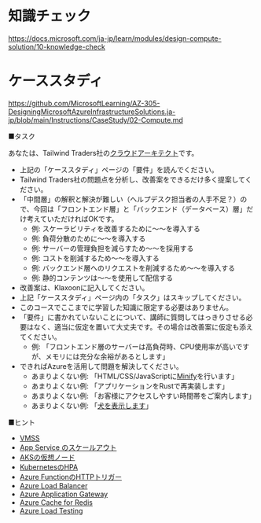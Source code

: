 # 知識チェック

https://docs.microsoft.com/ja-jp/learn/modules/design-compute-solution/10-knowledge-check


# ケーススタディ

https://github.com/MicrosoftLearning/AZ-305-DesigningMicrosoftAzureInfrastructureSolutions.ja-jp/blob/main/Instructions/CaseStudy/02-Compute.md

■タスク

あなたは、Tailwind Traders社の[クラウドアーキテクト](https://www.google.com/search?q=%E3%82%AF%E3%83%A9%E3%82%A6%E3%83%89%E3%82%A2%E3%83%BC%E3%82%AD%E3%83%86%E3%82%AF%E3%83%88)です。

- 上記の「ケーススタディ」ページの「要件」を読んでください。
- Tailwind Traders社の問題点を分析し、改善案をできるだけ多く提案してください。
- 「中間層」の解釈と解決が難しい（ヘルプデスク担当者の人手不足？）ので、今回は「フロントエンド層」と「バックエンド（データベース）層」だけ考えていただければOKです。
  - 例: スケーラビリティを改善するために～～を導入する
  - 例: 負荷分散のために～～を導入する
  - 例: サーバーの管理負担を減らすため～～を採用する
  - 例: コストを削減するため～～を導入する
  - 例: バックエンド層へのリクエストを削減するため～～を導入する
  - 例: 静的コンテンツは～～を使用して配信する
- 改善案は、Klaxoonに記入してください。
- 上記「ケーススタディ」ページ内の「タスク」はスキップしてください。
- このコースでここまでに学習した知識に限定する必要はありません。
- 「要件」に書かれていないことについて、講師に質問してはっきりさせる必要はなく、適当に仮定を置いて大丈夫です。その場合は改善案に仮定も添えてください。
  - 例: 「フロントエンド層のサーバーは高負荷時、CPU使用率が高いですが、メモリには充分な余裕があるとします」
- できればAzureを活用して問題を解決してください。
  - あまりよくない例: 「HTML/CSS/JavaScriptに[Minify](https://ssaits.jp/promapedia/technology/minify.html)を行います」
  - あまりよくない例: 「アプリケーションをRustで再実装します」
  - あまりよくない例: 「お客様にアクセスしやすい時間帯をご案内します」
  - あまりよくない例: 「[犬を表示します](https://www.google.com/search?q=amazon%E3%82%A8%E3%83%A9%E3%83%BC+%E7%8A%AC)」

■ヒント

- [VMSS](https://docs.microsoft.com/ja-jp/azure/virtual-machine-scale-sets/overview)
- [App Service のスケールアウト](https://docs.microsoft.com/ja-jp/azure/app-service/manage-scale-up)
- [AKSの仮想ノード](https://docs.microsoft.com/ja-jp/azure/architecture/solution-ideas/articles/scale-using-aks-with-aci)
- [KubernetesのHPA](https://docs.microsoft.com/ja-jp/azure/aks/concepts-scale)
- [Azure FunctionのHTTPトリガー](https://docs.microsoft.com/ja-jp/azure/azure-functions/functions-bindings-http-webhook-trigger?tabs=in-process%2Cfunctionsv2&pivots=programming-language-csharp)
- [Azure Load Balancer](https://docs.microsoft.com/ja-jp/azure/load-balancer/load-balancer-overview)
- [Azure Application Gateway](https://docs.microsoft.com/ja-jp/azure/application-gateway/overview)
- [Azure Cache for Redis](https://docs.microsoft.com/ja-jp/azure/azure-cache-for-redis/cache-overview)
- [Azure Load Testing](https://azure.microsoft.com/ja-jp/services/load-testing/#overview)